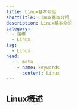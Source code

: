 ```yaml
---
title: Linux基本介绍
shortTitle: Linux基本介绍
description: Linux基本介绍
category:
  - 运维
  - Linux
tag:
  - Linux
head:
  - - meta
    - name: keywords
      content: Linux
---
```


## Linux概述